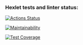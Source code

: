 ### Hexlet tests and linter status:
[![Actions Status](https://github.com/Olivia-Shch/python-project-49/actions/workflows/hexlet-check.yml/badge.svg)](https://github.com/Olivia-Shch/python-project-49/actions)

[![Maintainability](https://api.codeclimate.com/v1/badges/17d33b21c2819147fbe9/maintainability)](https://codeclimate.com/github/Olivia-Shch/python-project-49/maintainability)

[![Test Coverage](https://api.codeclimate.com/v1/badges/17d33b21c2819147fbe9/test_coverage)](https://codeclimate.com/github/Olivia-Shch/python-project-49/test_coverage)